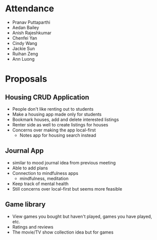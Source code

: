 
# Attendance
- Pranav Puttaparthi
- Aedan Bailey
- Anish Rajeshkumar
- Chenfei Yan
- Cindy Wang
- Jackie Sun
- Ruihan Zeng
- Ann Luong 

# Proposals

## Housing CRUD Application
- People don't like renting out to students 
- Make a housing app made only for students
- Bookmark houses, add and delete interested listings
- Renter side as well to create listings for houses
- Concerns over making the app local-first
  - Notes app for housing search instead 

## Journal App
- similar to mood journal idea from previous meeting
- Able to add plans
- Connection to mindfulness apps
  - mindfulness, meditation
- Keep track of mental health
- Still concerns over local-first but seems more feasible

## Game library
- View games you bought but haven't played, games you have played, etc.
- Ratings and reviews
- The movie/TV show collection idea but for games
